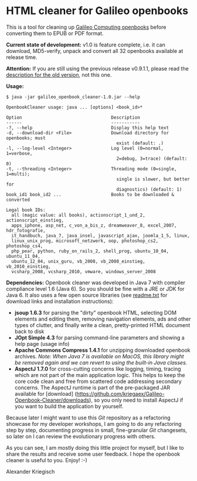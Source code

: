 HTML cleaner for Galileo openbooks
==================================

This is a tool for cleaning up [Galileo Computing openbooks](http://www.galileocomputing.de/openbook)
before converting them to EPUB or PDF format.

__Current state of development:__ v1.0 is feature complete, i.e. it can download, MD5-verify, unpack
and convert all 32 openbooks available at release time.

__Attention:__ If you are still using the previous release v0.9.1.1, please read the
[description for the old version](https://github.com/kriegaex/Galileo-Openbook-Cleaner/tree/v0.9.1.1),
not this one.

__Usage:__

    $ java -jar galileo_openbook_cleaner-1.0.jar --help

    OpenbookCleaner usage: java ... [options] <book_id>*

    Option                                  Description                            
    ------                                  -----------                            
    -?, --help                              Display this help text                 
    -d, --download-dir <File>               Download directory for openbooks; must 
                                              exist (default: .)                   
    -l, --log-level <Integer>               Log level (0=normal, 1=verbose,        
                                              2=debug, 3=trace) (default: 0)       
    -t, --threading <Integer>               Threading mode (0=single, 1=multi);    
                                              single is slower, but better for     
                                              diagnostics) (default: 1)            
    book_id1 book_id2 ...                   Books to be downloaded & converted

    Legal book IDs:
      all (magic value: all books), actionscript_1_und_2, actionscript_einstieg,
      apps_iphone, asp_net, c_von_a_bis_z, dreamweaver_8, excel_2007, hdr_fotografie,
      it_handbuch, java_7, java_insel, javascript_ajax, joomla_1_5, linux,
      linux_unix_prog, microsoft_netzwerk, oop, photoshop_cs2, photoshop_cs4,
      php_pear, python, ruby_on_rails_2, shell_prog, ubuntu_10_04, ubuntu_11_04,
      ubuntu_12_04, unix_guru, vb_2008, vb_2008_einstieg, vb_2010_einstieg,
      vcsharp_2008, vcsharp_2010, vmware, windows_server_2008

__Dependencies:__ Openbook cleaner was developed in Java 7 with compiler compliance level 1.6 (Java 6). So you
should be fine with a JRE or JDK for Java 6. It also uses a few open source libraries (see
[readme.txt](https://github.com/kriegaex/Galileo-Openbook-Cleaner/tree/master/galileo_openbook_cleaner/lib)
for download links and installation instructions):

  * __jsoup 1.6.3__ for parsing the "dirty" openbook HTML, selecting DOM elements and editing them, removing
    navigation elements, ads and other types of clutter, and finally write a clean, pretty-printed HTML
    document back to disk
  * __JOpt Simple 4.3__ for parsing command-line parameters and showing a help page (usage info)
  * __Apache Commons Compress 1.4.1__ for unzipping downloaded openbook archives. *Note: When Java 7 is
    available on MacOS, this library might be removed again and we can revert to using the built-in Java
    classes.*
  * __AspectJ 1.7.0__ for cross-cutting concerns like logging, timing, tracing which are not part of the
    main application logic. This helps to keep the core code clean and free from scattered code addressing
    secondary concerns. The AspectJ runtime is part of the pre-packaged JAR available for [download]
    (https://github.com/kriegaex/Galileo-Openbook-Cleaner/downloads), so you only need to install AspectJ if
    you want to build the application by yourself.

Because later I might want to use this *Git* repository as a refactoring showcase for my developer workshops,
I am going to do any refactoring step by step, documenting progress in small, fine-granular *Git* changesets,
so later on I can review the evolutionary progress with others.

As you can see, I am mostly doing this little project for myself, but I like to share the results and
receive some user feedback. I hope the openbook cleaner is useful to you. Enjoy! :-)

Alexander Kriegisch
